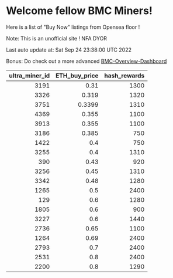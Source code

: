 # Welcome fellow BMC Miners!
Here is a list of "Buy Now" listings from Opensea floor !

Note: This is an unofficial site ! NFA DYOR

Last auto update at: Sat Sep 24 23:38:00 UTC 2022

Bonus: Do check out a more advanced [BMC-Overview-Dashboard](https://dune.com/defifunk/BMC-Overview-Dashboard)


|   ultra_miner_id |   ETH_buy_price |   hash_rewards |
|-----------------:|----------------:|---------------:|
|             3191 |          0.31   |           1300 |
|             3326 |          0.319  |           1320 |
|             3751 |          0.3399 |           1310 |
|             4369 |          0.355  |           1100 |
|             3913 |          0.355  |           1100 |
|             3186 |          0.385  |            750 |
|             1422 |          0.4    |            750 |
|             3255 |          0.4    |           1310 |
|              390 |          0.43   |            920 |
|             3256 |          0.45   |           1310 |
|             3342 |          0.48   |           1280 |
|             1265 |          0.5    |           2400 |
|              129 |          0.6    |           1280 |
|             1805 |          0.6    |            900 |
|             3227 |          0.6    |           1440 |
|             2736 |          0.65   |           1100 |
|             1264 |          0.69   |           2400 |
|             2793 |          0.7    |           2400 |
|             2531 |          0.8    |           2400 |
|             2200 |          0.8    |           1290 |